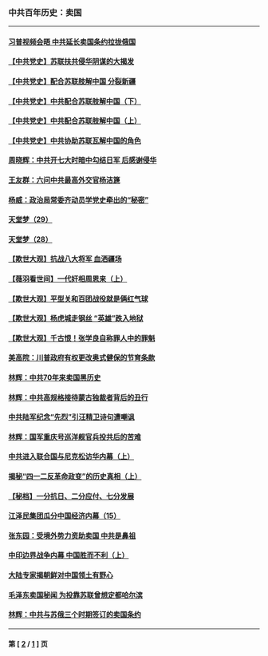 ### 中共百年历史：卖国
---
#### [习普视频会晤 中共延长卖国条约拉拢俄国](../../pages/nf1176117/n13060971.md?12140430) 
#### [【中共党史】苏联扶共侵华阴谋的大揭发](../../pages/nf1176117/n13056050.md?12140430) 
#### [【中共党史】配合苏联肢解中国 分裂新疆](../../pages/nf1176117/n13040700.md?12140430) 
#### [【中共党史】中共配合苏联肢解中国（下）](../../pages/nf1176117/n13035660.md?12140430) 
#### [【中共党史】中共配合苏联肢解中国（上）](../../pages/nf1176117/n13030262.md?12140430) 
#### [【中共党史】中共协助苏联瓦解中国的角色](../../pages/nf1176117/n13018109.md?12140430) 
#### [周晓辉：中共开七大时暗中勾结日军 后感谢侵华](../../pages/nf1176117/n12921960.md?12140430) 
#### [王友群：六问中共最高外交官杨洁篪](../../pages/nf1176117/n12836495.md?12140430) 
#### [杨威：政治局常委齐动员学党史牵出的“秘密”](../../pages/nf1176117/n12764642.md?12140430) 
#### [天堂梦（29）](../../pages/nf1176117/n12408465.md?12140430) 
#### [天堂梦（28）](../../pages/nf1176117/n12408309.md?12140430) 
#### [【欺世大观】抗战八大将军 血洒疆场](../../pages/nf1176117/n12357044.md?12140430) 
#### [【薇羽看世间】一代奸相周恩来（上）](../../pages/nf1176117/n12401109.md?12140430) 
#### [【欺世大观】平型关和百团战役就是俩红气球](../../pages/nf1176117/n12359157.md?12140430) 
#### [【欺世大观】杨虎城走钢丝 “英雄”跌入地狱](../../pages/nf1176117/n12358840.md?12140430) 
#### [【欺世大观】千古恨！张学良自称罪人中的罪魁](../../pages/nf1176117/n12358629.md?12140430) 
#### [美高院：川普政府有权更改奥式健保的节育条款](../../pages/nf1176117/n12242171.md?12140430) 
#### [林辉：中共70年来卖国黑历史](../../pages/nf1176117/n11552181.md?12140430) 
#### [林辉：中共高规格接待蒙古独裁者背后的丑行](../../pages/nf1176117/n11225005.md?12140430) 
#### [中共陆军纪念“先烈”引汪精卫诗句遭嘲讽](../../pages/nf1176117/n11153345.md?12140430) 
#### [林辉：国军重庆号巡洋舰官兵投共后的苦难](../../pages/nf1176117/n10997801.md?12140430) 
#### [中共进入联合国与尼克松访华内幕（上）](../../pages/nf1176117/n10138788.md?12140430) 
#### [揭秘“四一二反革命政变”的历史真相（上）](../../pages/nf1176117/n9996650.md?12140430) 
#### [【秘档】一分抗日、二分应付、七分发展](../../pages/nf1176117/n9331484.md?12140430) 
#### [江泽民集团瓜分中国经济内幕（15）](../../pages/nf1176117/n9268584.md?12140430) 
#### [张东园：受境外势力资助卖国 中共是鼻祖](../../pages/nf1176117/n9272480.md?12140430) 
#### [中印边界战争内幕 中国胜而不利（上）](../../pages/nf1176117/n9252458.md?12140430) 
#### [大陆专家揭朝鲜对中国领土有野心](../../pages/nf1176117/n9074056.md?12140430) 
#### [毛泽东卖国秘闻 为投靠苏联曾想定都哈尔滨](../../pages/nf1176117/n9058631.md?12140430) 
#### [林辉：中共与苏俄三个时期签订的卖国条约](../../pages/nf1176117/n9036062.md?12140430) 

---
#### 第 [ [2](./2.md?12140430) / [1](./1.md?12140430) ] 页
